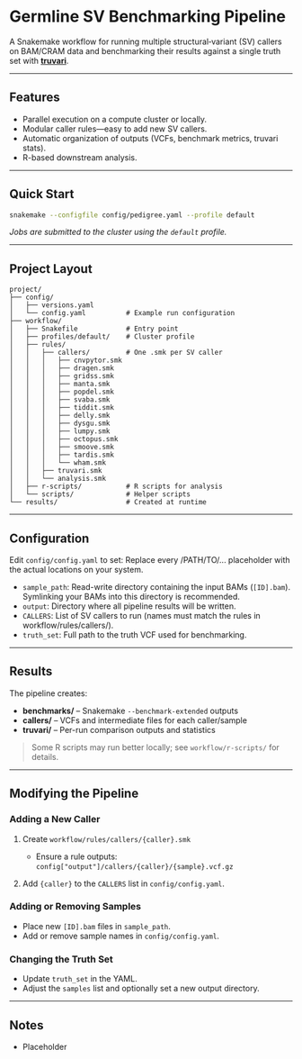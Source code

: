 # Germline SV Benchmarking Pipeline

A Snakemake workflow for running multiple structural‐variant (SV) callers on BAM/CRAM data and benchmarking their results against a single truth set with **[truvari](https://github.com/spiralgenetics/truvari)**.

---

##  Features

* Parallel execution on a compute cluster or locally.
* Modular caller rules—easy to add new SV callers.
* Automatic organization of outputs (VCFs, benchmark metrics, truvari stats).
* R-based downstream analysis.

---

##  Quick Start

```bash
snakemake --configfile config/pedigree.yaml --profile default
```

*Jobs are submitted to the cluster using the `default` profile.*

---

##  Project Layout

```
project/
├── config/
│   ├── versions.yaml        
│   └── config.yaml          # Example run configuration
├── workflow/
│   ├── Snakefile            # Entry point
│   ├── profiles/default/    # Cluster profile 
│   ├── rules/
│   │   ├── callers/         # One .smk per SV caller
│   │   │   ├── cnvpytor.smk
│   │   │   ├── dragen.smk
│   │   │   ├── gridss.smk
│   │   │   ├── manta.smk
│   │   │   ├── popdel.smk
│   │   │   ├── svaba.smk
│   │   │   ├── tiddit.smk
│   │   │   ├── delly.smk
│   │   │   ├── dysgu.smk
│   │   │   ├── lumpy.smk
│   │   │   ├── octopus.smk
│   │   │   ├── smoove.smk
│   │   │   ├── tardis.smk
│   │   │   └── wham.smk
│   │   ├── truvari.smk
│   │   └── analysis.smk
│   ├── r-scripts/           # R scripts for analysis
│   └── scripts/             # Helper scripts
└── results/                 # Created at runtime

```

---

##  Configuration

Edit `config/config.yaml` to set:
Replace every /PATH/TO/... placeholder with the actual locations on your system.

* `sample_path`: Read-write directory containing the input BAMs (`[ID].bam`).
Symlinking your BAMs into this directory is recommended. 
* `output`: Directory where all pipeline results will be written.
* `CALLERS`: List of SV callers to run (names must match the rules in workflow/rules/callers/).
* `truth_set`: Full path to the truth VCF used for benchmarking.


---

##  Results

The pipeline creates:

* **benchmarks/** – Snakemake `--benchmark-extended` outputs
* **callers/** – VCFs and intermediate files for each caller/sample
* **truvari/** – Per-run comparison outputs and statistics

> Some R scripts may run better locally; see `workflow/r-scripts/` for details.

---

##  Modifying the Pipeline

### Adding a New Caller

1. Create `workflow/rules/callers/{caller}.smk`

   * Ensure a rule outputs:
     `config["output"]/callers/{caller}/{sample}.vcf.gz`
2. Add `{caller}` to the `CALLERS` list in `config/config.yaml`.

### Adding or Removing Samples

* Place new `[ID].bam` files in `sample_path`.
* Add or remove sample names in `config/config.yaml`.

### Changing the Truth Set

* Update `truth_set` in the YAML.
* Adjust the `samples` list and optionally set a new output directory.

---

##  Notes

* Placeholder 


